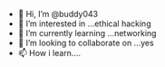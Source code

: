 - 👋 Hi, I’m @buddy043
- 👀 I’m interested in ...ethical hacking   
- 🌱 I’m currently learning ...networking   
- 💞️ I’m looking to collaborate on ...yes
- 📫 How i learn....

<!---
buddy043/buddy043 is a ✨ special ✨ repository because its `README.md` (this file) appears on your GitHub profile.
You can click the Preview link to take a look at your changes.
--->
